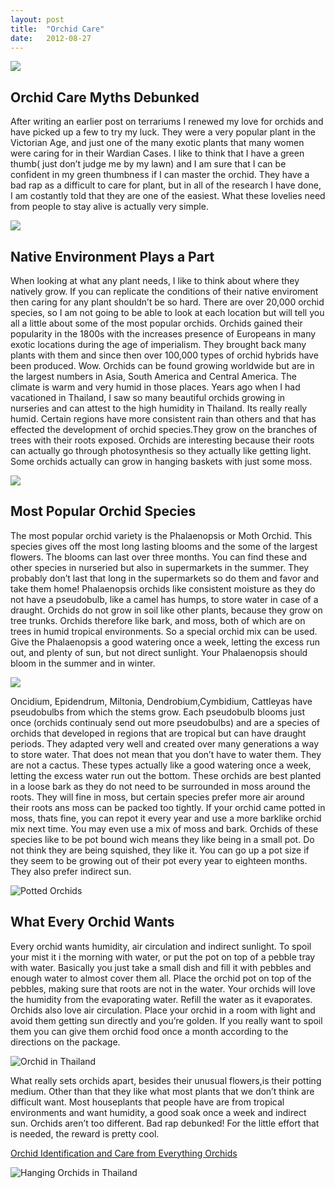 ```yaml
---
layout: post
title:  "Orchid Care"
date:   2012-08-27
---
```


![](/assets/images/IMG_8423.jpg)
## Orchid Care Myths Debunked
After writing an earlier post on terrariums I renewed my love for orchids and have picked up a few to try my luck. They were a very popular plant in the Victorian Age, and just one of the many exotic plants that many women were caring for in their Wardian Cases. I like to think that I have a green thumb( just don’t judge me by my lawn) and I am sure that I can be confident in my green thumbness if I can master the orchid. They have a bad rap as a difficult to care for plant, but in all of the research I have done, I am costantly told that they are one of the easiest. What these lovelies need from people to stay alive is actually very simple.

![](/assets/images/IMG_8422.jpg)

## Native Environment Plays a Part

When looking at what any plant needs, I like to think about where they natively grow. If you can replicate the conditions of their native enviroment then caring for any plant shouldn’t be so hard. There are over 20,000 orchid species, so I am not going to be able to look at each location but will tell you all a little about some of the most popular orchids. Orchids gained their popularity in the 1800s with the increases presence of Europeans in many exotic locations during the age of imperialism. They brought back many plants with them and since then over 100,000 types of orchid hybrids have been produced. Wow. Orchids can be found growing worldwide but are in the largest numbers in Asia, South America and Central America. The climate is warm and very humid in those places. Years ago when I had vacationed in Thailand, I saw so many beautiful orchids growing in nurseries and can attest to the high humidity in Thailand. Its really really humid. Certain regions have more consistent rain than others and that has effected the development of orchid species.They grow on the branches of trees with their roots exposed. Orchids are interesting because their roots can actually go through photosynthesis so they actually like getting light. Some orchids actually can grow in hanging baskets with just some moss.

![](/assets/images/IMG_8420.jpg)

## Most Popular Orchid Species

The most popular orchid variety is the Phalaenopsis or Moth Orchid. This species gives off the most long lasting blooms and the some of the largest flowers. The blooms can last over three months. You can find these and other species in nurseried but also in supermarkets in the summer. They probably don’t last that long in the supermarkets so do them and favor and take them home! Phalaenopsis orchids like consistent moisture as they do not have a pseudobulb, like a camel has humps, to store water in case of a draught. Orchids do not grow in soil like other plants, because they grow on tree trunks. Orchids therefore like bark, and moss, both of which are on trees in humid tropical environments. So a special orchid mix can be used. Give the Phalaenopsis a good watering once a week, letting the excess run out, and plenty of sun, but not direct sunlight. Your Phalaenopsis should bloom in the summer and in winter.

![](/assets/images/DSC01668.jpg)

Oncidium, Epidendrum, Miltonia, Dendrobium,Cymbidium, Cattleyas have pseudobulbs from which the stems grow. Each pseudobulb blooms just once (orchids continualy send out more pseudobulbs) and are a species of orchids that developed in regions that are tropical but can have draught periods. They adapted very well and created over many generations a way to store water. That does not mean that you don’t have to water them. They are not a cactus. These types actually like a good watering once a week, letting the excess water run out the bottom. These orchids are best planted in a loose bark as they do not need to be surrounded in moss around the roots. They will fine in moss, but certain species prefer more air around their roots ans moss can be packed too tightly. If your orchid came potted in moss, thats fine, you can repot it every year and use a more barklike orchid mix next time. You may even use a mix of moss and bark. Orchids of these species like to be pot bound wich means they like being in a small pot. Do not think they are being squished, they like it. You can go up a pot size if they seem to be growing out of their pot every year to eighteen months. They also prefer indirect sun.

![Potted Orchids](/assets/images/IMG_8407.jpg)

## What Every Orchid Wants

Every orchid wants humidity, air circulation and indirect sunlight. To spoil your mist it i the morning with water, or put the pot on top of a pebble tray with water. Basically you just take a small dish and fill it with pebbles and enough water to almost cover them all. Place the orchid pot on top of the pebbles, making sure that roots are not in the water. Your orchids will love the humidity from the evaporating water. Refill the water as it evaporates. Orchids also love air circulation. Place your orchid in a room with light and avoid them getting sun directly and you’re golden. If you really want to spoil them you can give them orchid food once a month according to the directions on the package.

![Orchid in Thailand](/assets/images/DSC01664.jpg)

What really sets orchids apart, besides their unusual flowers,is their potting medium. Other than that they like what most plants that we don’t think are difficult want. Most houseplants that people have are from tropical environments and want humidity, a good soak once a week and indirect sun. Orchids aren’t too different. Bad rap debunked! For the little effort that is needed, the reward is pretty cool.

[Orchid Identification and Care from Everything Orchids](http://everything-orchids.com/types-of-orchids)

![Hanging Orchids in Thailand](/assets/images/DSC01662.jpg)